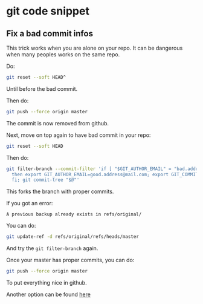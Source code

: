# git code snippet

## Fix a bad commit infos

This trick works when you are alone on your repo. It can be dangerous when many peoples works on the same repo.

Do:

```bash
git reset --soft HEAD^
```

Until before the bad commit.

Then do:

```bash
git push --force origin master
```

The commit is now removed from github.

Next, move on top again to have bad commit in your repo:

```bash
git reset --soft HEAD
```

Then do:

```bash
git filter-branch --commit-filter 'if [ "$GIT_AUTHOR_EMAIL" = "bad.address@mail.com" ];
  then export GIT_AUTHOR_EMAIL=good.address@mail.com; export GIT_COMMITTER_NAME="$GIT_AUTHOR_NAME"; export GIT_COMMITTER_EMAIL="$GIT_AUTHOR_EMAIL";
  fi; git commit-tree "$@"'
```

This forks the branch with proper commits.

If you got an error:

```
A previous backup already exists in refs/original/
```

You can do:


```bash
git update-ref -d refs/original/refs/heads/master
```

And try the `git filter-branch` again.

Once your master has proper commits, you can do:

```bash
git push --force origin master
```

To put everything nice in github.

Another option can be found [here](https://stackoverflow.com/questions/750172/change-the-author-and-committer-name-and-e-mail-of-multiple-commits-in-git)
